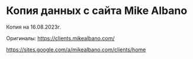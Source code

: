 # Копия данных с сайта Mike Albano

Копия на 16.08.2023г.

Оригиналы:
https://clients.mikealbano.com/

https://sites.google.com/a/mikealbano.com/clients/home
